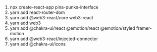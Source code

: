 1. npx create-react-app pina-punks-interface 
2. yarn add react-router-dom
3. yarn add @web3-react/core web3-react
4. yarn add web3
5. yarn add @chakra-ui/react @emotion/react @emotion/styled framer-motion
6. yarn add @web3-react/injected-connector
7. yarn add @chakra-ui/icons